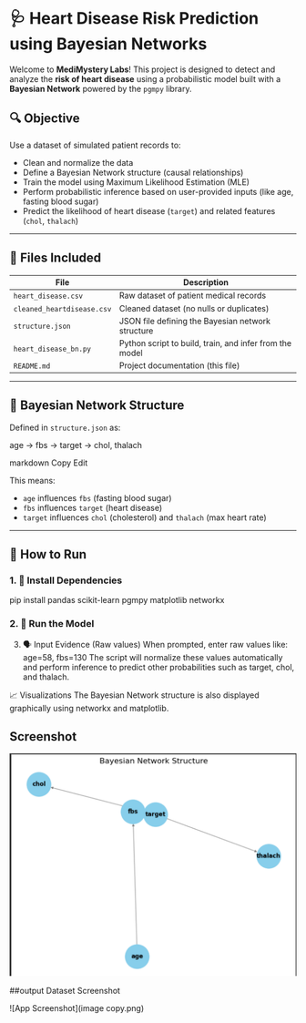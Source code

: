 # 🩺 Heart Disease Risk Prediction using Bayesian Networks

Welcome to **MediMystery Labs**! This project is designed to detect and analyze the **risk of heart disease** using a probabilistic model built with a **Bayesian Network** powered by the `pgmpy` library.

## 🔍 Objective

Use a dataset of simulated patient records to:
- Clean and normalize the data
- Define a Bayesian Network structure (causal relationships)
- Train the model using Maximum Likelihood Estimation (MLE)
- Perform probabilistic inference based on user-provided inputs (like age, fasting blood sugar)
- Predict the likelihood of heart disease (`target`) and related features (`chol`, `thalach`)

---

## 📁 Files Included

| File | Description |
|------|-------------|
| `heart_disease.csv` | Raw dataset of patient medical records |
| `cleaned_heartdisease.csv` | Cleaned dataset (no nulls or duplicates) |
| `structure.json` | JSON file defining the Bayesian network structure |
| `heart_disease_bn.py` | Python script to build, train, and infer from the model |
| `README.md` | Project documentation (this file) |

---

## 🧠 Bayesian Network Structure

Defined in `structure.json` as:

age → fbs → target → chol, thalach

markdown
Copy
Edit

This means:
- `age` influences `fbs` (fasting blood sugar)
- `fbs` influences `target` (heart disease)
- `target` influences `chol` (cholesterol) and `thalach` (max heart rate)

---

## 🚀 How to Run

### 1. 🔧 Install Dependencies
pip install pandas scikit-learn pgmpy matplotlib networkx

### 2. 🧠 Run the Model

3. 🗣️ Input Evidence (Raw values)
When prompted, enter raw values like:
age=58, fbs=130
The script will normalize these values automatically and perform inference to predict other probabilities such as target, chol, and thalach.


📈 Visualizations
The Bayesian Network structure is also displayed graphically using networkx and matplotlib.
## Screenshot
![App Screenshot](image.png)

##output Dataset  Screenshot

![App Screenshot](image copy.png)



